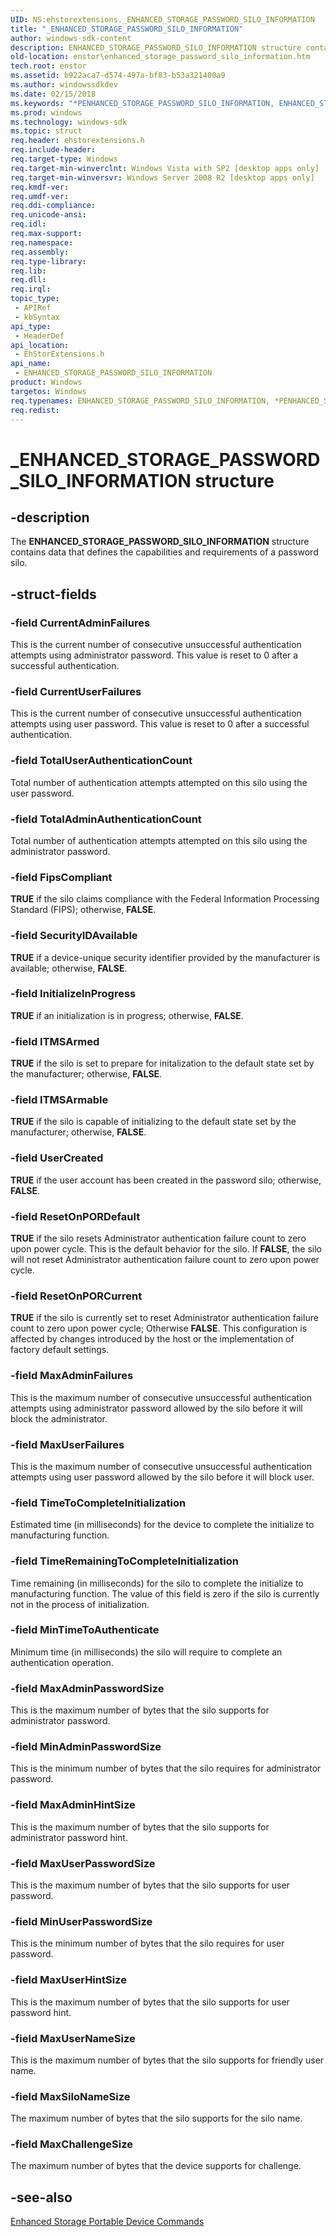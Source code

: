 ```yaml
---
UID: NS:ehstorextensions._ENHANCED_STORAGE_PASSWORD_SILO_INFORMATION
title: "_ENHANCED_STORAGE_PASSWORD_SILO_INFORMATION"
author: windows-sdk-content
description: ENHANCED_STORAGE_PASSWORD_SILO_INFORMATION structure contains data that defines the capabilities and requirements of a password silo.
old-location: enstor\enhanced_storage_password_silo_information.htm
tech.root: enstor
ms.assetid: b922aca7-d574-497a-bf83-b53a321400a9
ms.author: windowssdkdev
ms.date: 02/15/2018
ms.keywords: "*PENHANCED_STORAGE_PASSWORD_SILO_INFORMATION, ENHANCED_STORAGE_PASSWORD_SILO_INFORMATION, ENHANCED_STORAGE_PASSWORD_SILO_INFORMATION structure [Enhanced Storage], PENHANCED_STORAGE_PASSWORD_SILO_INFORMATION, PENHANCED_STORAGE_PASSWORD_SILO_INFORMATION structure pointer [Enhanced Storage], _ENHANCED_STORAGE_PASSWORD_SILO_INFORMATION, ehstorextensions/ENHANCED_STORAGE_PASSWORD_SILO_INFORMATION, ehstorextensions/PENHANCED_STORAGE_PASSWORD_SILO_INFORMATION, enstor.enhanced_storage_password_silo_information"
ms.prod: windows
ms.technology: windows-sdk
ms.topic: struct
req.header: ehstorextensions.h
req.include-header: 
req.target-type: Windows
req.target-min-winverclnt: Windows Vista with SP2 [desktop apps only]
req.target-min-winversvr: Windows Server 2008 R2 [desktop apps only]
req.kmdf-ver: 
req.umdf-ver: 
req.ddi-compliance: 
req.unicode-ansi: 
req.idl: 
req.max-support: 
req.namespace: 
req.assembly: 
req.type-library: 
req.lib: 
req.dll: 
req.irql: 
topic_type:
 - APIRef
 - kbSyntax
api_type:
 - HeaderDef
api_location:
 - EhStorExtensions.h
api_name:
 - ENHANCED_STORAGE_PASSWORD_SILO_INFORMATION
product: Windows
targetos: Windows
req.typenames: ENHANCED_STORAGE_PASSWORD_SILO_INFORMATION, *PENHANCED_STORAGE_PASSWORD_SILO_INFORMATION
req.redist: 
---
```


# _ENHANCED_STORAGE_PASSWORD_SILO_INFORMATION structure


## -description


The <b>ENHANCED_STORAGE_PASSWORD_SILO_INFORMATION</b> structure contains data that defines the capabilities and requirements of a password silo.


## -struct-fields




### -field CurrentAdminFailures

This is the current number of consecutive unsuccessful authentication attempts using administrator password. This value is reset to 0 after a successful authentication.


### -field CurrentUserFailures

This is the current number of consecutive unsuccessful authentication attempts using user password. This value is reset to 0 after a successful authentication.


### -field TotalUserAuthenticationCount

Total number of authentication attempts attempted on this silo using the user password.


### -field TotalAdminAuthenticationCount

Total number of authentication attempts attempted on this silo using the administrator password.


### -field FipsCompliant

<b>TRUE</b> if the silo claims compliance with the  Federal Information Processing Standard  (FIPS); otherwise, <b>FALSE</b>.


### -field SecurityIDAvailable

<b>TRUE</b> if a device-unique security identifier provided by the manufacturer is available; otherwise, <b>FALSE</b>.


### -field InitializeInProgress

<b>TRUE</b> if an initialization is in progress; otherwise, <b>FALSE</b>.


### -field ITMSArmed

<b>TRUE</b> if the silo is set to prepare for initalization to the default state set by the manufacturer; otherwise, <b>FALSE</b>.


### -field ITMSArmable

<b>TRUE</b> if the silo is capable of initializing to the default state set by the manufacturer; otherwise, <b>FALSE</b>.


### -field UserCreated

<b>TRUE</b> if the user account has been created in the password silo; otherwise, <b>FALSE</b>.


### -field ResetOnPORDefault

<b>TRUE</b> if the silo resets Administrator authentication failure count to zero upon power cycle. This is the default behavior for the silo. 
If <b>FALSE</b>, the silo will not reset Administrator authentication failure count to zero upon power cycle.


### -field ResetOnPORCurrent

<b>TRUE</b> if the silo is currently set to reset Administrator authentication failure count to zero upon power cycle; Otherwise <b>FALSE</b>. 
This configuration is affected by changes introduced by the host or the implementation of factory default settings.


### -field MaxAdminFailures

This is the maximum number of consecutive unsuccessful authentication attempts using administrator password allowed by the silo before it will block the administrator.


### -field MaxUserFailures

This is the maximum number of consecutive unsuccessful authentication attempts using user password allowed by the silo before it will block user.


### -field TimeToCompleteInitialization

Estimated time (in milliseconds) for the device to complete the initialize to manufacturing function.


### -field TimeRemainingToCompleteInitialization

Time remaining (in milliseconds) for the silo to complete the initialize to manufacturing function.  The value of this field is zero if the silo is currently not in the process of initialization.


### -field MinTimeToAuthenticate

Minimum time (in milliseconds) the silo will require to complete an authentication operation.


### -field MaxAdminPasswordSize

This is the maximum number of bytes that the silo supports for administrator password.


### -field MinAdminPasswordSize

This is the minimum number of bytes that the silo requires for administrator password.


### -field MaxAdminHintSize

This is the maximum number of bytes that the silo supports for administrator password hint.


### -field MaxUserPasswordSize

This is the maximum number of bytes that the silo supports for user password.


### -field MinUserPasswordSize

This is the minimum number of bytes that the silo requires for user password.


### -field MaxUserHintSize

This is the maximum number of bytes that the silo supports for user password hint.


### -field MaxUserNameSize

This is the maximum number of bytes that the silo supports for friendly user name.


### -field MaxSiloNameSize

The maximum number of bytes that the silo supports for  the silo name.


### -field MaxChallengeSize

The maximum number of bytes that the device supports for challenge.


## -see-also




<a href="https://msdn.microsoft.com/b848a866-9fdf-4cb3-b289-6df5fc1bf723">Enhanced Storage Portable Device Commands</a>
 

 

